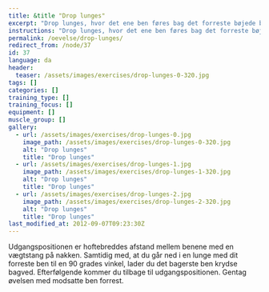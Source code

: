```yaml
---
title: &title "Drop lunges"
excerpt: "Drop lunges, hvor det ene ben føres bag det forreste bøjede ben."
instructions: "Drop lunges, hvor det ene ben føres bag det forreste bøjede ben."
permalink: /oevelse/drop-lunges/
redirect_from: /node/37
id: 37
language: da
header:
  teaser: /assets/images/exercises/drop-lunges-0-320.jpg
tags: []
categories: []
training_type: [] 
training_focus: []
equipment: []
muscle_group: []
gallery:
  - url: /assets/images/exercises/drop-lunges-0.jpg
    image_path: /assets/images/exercises/drop-lunges-0-320.jpg
    alt: "Drop lunges"
    title: "Drop lunges"
  - url: /assets/images/exercises/drop-lunges-1.jpg
    image_path: /assets/images/exercises/drop-lunges-1-320.jpg
    alt: "Drop lunges"
    title: "Drop lunges"
  - url: /assets/images/exercises/drop-lunges-2.jpg
    image_path: /assets/images/exercises/drop-lunges-2-320.jpg
    alt: "Drop lunges"
    title: "Drop lunges"
last_modified_at: 2012-09-07T09:23:30Z
---
```


Udgangspositionen er hoftebreddes afstand mellem benene med en vægtstang på nakken. Samtidig med, at du går ned i en lunge med dit forreste ben til en 90 grades vinkel, lader du det bagerste ben krydse bagved. Efterfølgende kommer du tilbage til udgangspositionen. Gentag øvelsen med modsatte ben forrest.

